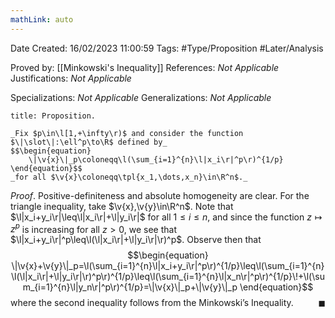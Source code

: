 ```yaml
---
mathLink: auto
---
```


<div class="topSpace"></div>

Date Created: 16/02/2023 11:00:59
Tags: #Type/Proposition #Later/Analysis

Proved by: [[Minkowski's Inequality]]
References: _Not Applicable_
Justifications: _Not Applicable_

Specializations: _Not Applicable_
Generalizations: _Not Applicable_

``` ad-Proposition
title: Proposition.

_Fix $p\in\l[1,+\infty\r)$ and consider the function $\|\slot\|:\ell^p\to\R$ defined by_
$$\begin{equation}
    \|\v{x}\|_p\coloneqq\l(\sum_{i=1}^{n}\l|x_i\r|^p\r)^{1/p}
\end{equation}$$
_for all $\v{x}\coloneqq\tpl{x_1,\dots,x_n}\in\R^n$._

```

_Proof_. Positive-definiteness and absolute homogeneity are clear. For the triangle inequality, take $\v{x},\v{y}\in\R^n$. Note that $\l|x_i+y_i\r|\leq\l|x_i\r|+\l|y_i\r|$ for all $1\leq i\leq n$, and since the function $z\mapsto z^p$ is increasing for all $z>0$, we see that $\l|x_i+y_i\r|^p\leq\l(\l|x_i\r|+\l|y_i\r|\r)^p$. Observe then that
$$\begin{equation}
    \|\v{x}+\v{y}\|_p=\l(\sum_{i=1}^{n}\l|x_i+y_i\r|^p\r)^{1/p}\leq\l(\sum_{i=1}^{n}\l(\l|x_i\r|+\l|y_i\r|\r)^p\r)^{1/p}\leq\l(\sum_{i=1}^{n}\l|x_n\r|^p\r)^{1/p}\!+\l(\sum_{i=1}^{n}\l|y_n\r|^p\r)^{1/p}=\|\v{x}\|_p+\|\v{y}\|_p
\end{equation}$$
where the second inequality follows from the Minkowski$\textrm{'}$s Inequality.<span style="float:right;">$\blacksquare$</span>
